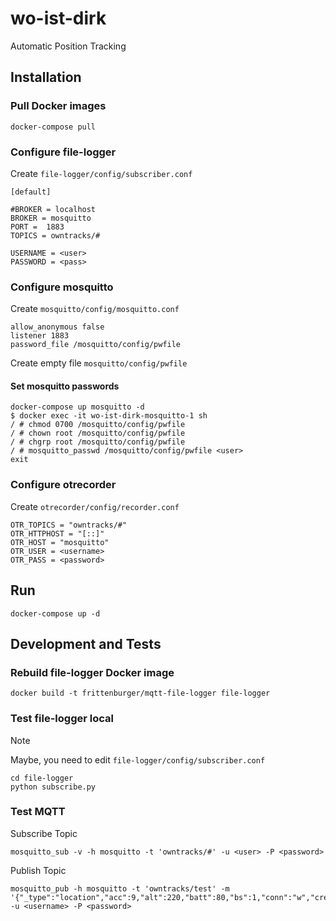# wo-ist-dirk
Automatic Position Tracking


## Installation

### Pull Docker images
```
docker-compose pull
```

### Configure file-logger

Create `file-logger/config/subscriber.conf`

```
[default]

#BROKER = localhost
BROKER = mosquitto
PORT =  1883
TOPICS = owntracks/#

USERNAME = <user>
PASSWORD = <pass>
```

### Configure mosquitto
Create `mosquitto/config/mosquitto.conf`
```
allow_anonymous false
listener 1883
password_file /mosquitto/config/pwfile
```
Create empty file `mosquitto/config/pwfile`
#### Set mosquitto passwords

```
docker-compose up mosquitto -d
$ docker exec -it wo-ist-dirk-mosquitto-1 sh
/ # chmod 0700 /mosquitto/config/pwfile
/ # chown root /mosquitto/config/pwfile
/ # chgrp root /mosquitto/config/pwfile
/ # mosquitto_passwd /mosquitto/config/pwfile <user>
exit
```

### Configure otrecorder
Create `otrecorder/config/recorder.conf`
```
OTR_TOPICS = "owntracks/#"
OTR_HTTPHOST = "[::]"
OTR_HOST = "mosquitto"
OTR_USER = <username>
OTR_PASS = <password>
```

## Run
```
docker-compose up -d
```






## Development and Tests

### Rebuild file-logger Docker image
```
docker build -t frittenburger/mqtt-file-logger file-logger
```

### Test file-logger local

> [!NOTE]  
> Maybe, you need to edit  `file-logger/config/subscriber.conf`

```
cd file-logger
python subscribe.py
```

### Test MQTT
Subscribe Topic
```
mosquitto_sub -v -h mosquitto -t 'owntracks/#' -u <user> -P <password>
```

Publish Topic
```
mosquitto_pub -h mosquitto -t 'owntracks/test' -m '{"_type":"location","acc":9,"alt":220,"batt":80,"bs":1,"conn":"w","created_at":1710859698,"lat":49.9753955,"lon":9.2884418,"m":1,"t":"p","tid":"TEST","tst":1710850011,"vac":9,"vel":0}' -u <username> -P <password>
```